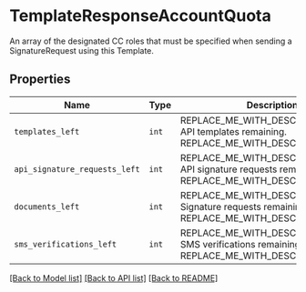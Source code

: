 # TemplateResponseAccountQuota

An array of the designated CC roles that must be specified when sending a SignatureRequest using this Template.

## Properties
Name | Type | Description | Notes
------------ | ------------- | ------------- | -------------
| `templates_left` | ```int``` | REPLACE_ME_WITH_DESCRIPTION_BEGIN API templates remaining. REPLACE_ME_WITH_DESCRIPTION_END |  |
| `api_signature_requests_left` | ```int``` | REPLACE_ME_WITH_DESCRIPTION_BEGIN API signature requests remaining. REPLACE_ME_WITH_DESCRIPTION_END |  |
| `documents_left` | ```int``` | REPLACE_ME_WITH_DESCRIPTION_BEGIN Signature requests remaining. REPLACE_ME_WITH_DESCRIPTION_END |  |
| `sms_verifications_left` | ```int``` | REPLACE_ME_WITH_DESCRIPTION_BEGIN SMS verifications remaining. REPLACE_ME_WITH_DESCRIPTION_END |  |

[[Back to Model list]](../README.md#documentation-for-models) [[Back to API list]](../README.md#documentation-for-api-endpoints) [[Back to README]](../README.md)

